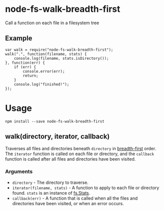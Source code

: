 # node-fs-walk-breadth-first
Call a function on each file in a filesystem tree

## Example

```
var walk = require("node-fs-walk-breadth-first");
walk(".", function(filename, stats) {
	console.log(filename, stats.isDirectory());
}, function(err) {
	if (err) {
		console.error(err);
		return;
	}
	console.log("finished!");
});
```

# Usage

```
npm install --save node-fs-walk-breadth-first
```

## walk(directory, iterator, callback)

Traverses all files and directories beneath `directory` in [breadth-first](https://en.wikipedia.org/wiki/Breadth-first_search) order. The `iterator` function is called on each file or directory, and the `callback` function is called after all files and directories have been visited.

### Arguments

* `directory` - The directory to traverse.
* `iterator(filename, stats)` - A function to apply to each file or directory found. `stats` is an instance of [fs.Stats](https://nodejs.org/api/fs.html#fs_class_fs_stats).
* `callback(err)` - A function that is called when all the files and directories have been visited, or when an error occurs.
